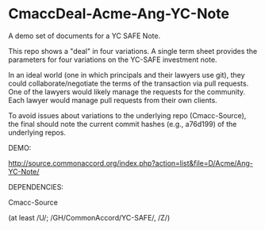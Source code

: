 # CmaccDeal-Acme-Ang-YC-Note
A demo set of documents for a YC SAFE Note.

This repo shows a "deal" in four variations.  A single term sheet provides the parameters for four variations on the YC-SAFE investment note.

In an ideal world (one in which principals and their lawyers use git), they could collaborate/negotiate the terms of the transaction via pull requests.  One of the lawyers would likely manage the requests for the community.  Each lawyer would manage pull requests from their own clients.

To avoid issues about variations to the underlying repo (Cmacc-Source), the final should note the current commit hashes (e.g., a76d199) of the underlying repos.

DEMO:
 
http://source.commonaccord.org/index.php?action=list&file=D/Acme/Ang-YC-Note/

DEPENDENCIES:

Cmacc-Source

(at least /U/; /GH/CommonAccord/YC-SAFE/, /Z/)


